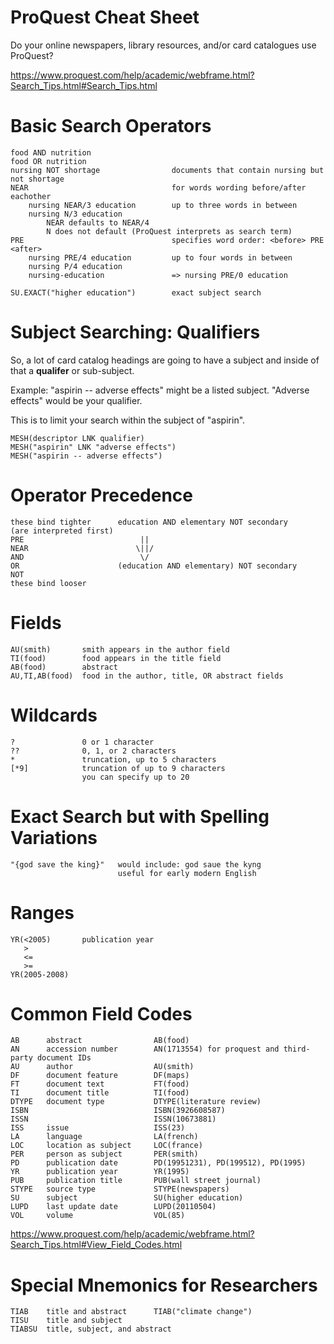 # ProQuest Cheat Sheet

Do your online newspapers, library resources, and/or card catalogues
use ProQuest?

https://www.proquest.com/help/academic/webframe.html?Search_Tips.html#Search_Tips.html

# Basic Search Operators

    food AND nutrition
    food OR nutrition
    nursing NOT shortage                documents that contain nursing but not shortage
    NEAR                                for words wording before/after eachother
        nursing NEAR/3 education        up to three words in between
        nursing N/3 education
            NEAR defaults to NEAR/4
            N does not default (ProQuest interprets as search term)
    PRE                                 specifies word order: <before> PRE <after>
        nursing PRE/4 education         up to four words in between
        nursing P/4 education
        nursing-education               => nursing PRE/0 education

    SU.EXACT("higher education")        exact subject search

# Subject Searching: Qualifiers

So, a lot of card catalog headings are going to have a subject and
inside of that a **qualifer** or sub-subject.

Example: "aspirin -- adverse effects" might be a listed subject.
"Adverse effects" would be your qualifier.

This is to limit your search within the subject of "aspirin".

    MESH(descriptor LNK qualifier)
    MESH("aspirin" LNK "adverse effects")
    MESH("aspirin -- adverse effects")
    
# Operator Precedence

    these bind tighter      education AND elementary NOT secondary
    (are interpreted first)
    PRE                          ||
    NEAR                        \||/
    AND                          \/
    OR                      (education AND elementary) NOT secondary
    NOT
    these bind looser

# Fields

    AU(smith)       smith appears in the author field
    TI(food)        food appears in the title field
    AB(food)        abstract
    AU,TI,AB(food)  food in the author, title, OR abstract fields

# Wildcards

    ?               0 or 1 character
    ??              0, 1, or 2 characters
    *               truncation, up to 5 characters
    [*9]            truncation of up to 9 characters
                    you can specify up to 20

# Exact Search but with Spelling Variations

    "{god save the king}"   would include: god saue the kyng
                            useful for early modern English
                    
# Ranges

    YR(<2005)       publication year
       >
       <=
       >=
    YR(2005-2008)

# Common Field Codes

    AB      abstract                AB(food)
    AN      accession number        AN(1713554) for proquest and third-party document IDs
    AU      author                  AU(smith)
    DF      document feature        DF(maps)
    FT      document text           FT(food)
    TI      document title          TI(food)
    DTYPE   document type           DTYPE(literature review)
    ISBN                            ISBN(3926608587)
    ISSN                            ISSN(10673881)
    ISS     issue                   ISS(23)
    LA      language                LA(french)
    LOC     location as subject     LOC(france)
    PER     person as subject       PER(smith)
    PD      publication date        PD(19951231), PD(199512), PD(1995)
    YR      publication year        YR(1995)
    PUB     publication title       PUB(wall street journal)
    STYPE   source type             STYPE(newspapers)
    SU      subject                 SU(higher education)
    LUPD    last update date        LUPD(20110504)
    VOL     volume                  VOL(85)

https://www.proquest.com/help/academic/webframe.html?Search_Tips.html#View_Field_Codes.html

# Special Mnemonics for Researchers

    TIAB    title and abstract      TIAB("climate change")
    TISU    title and subject
    TIABSU  title, subject, and abstract

